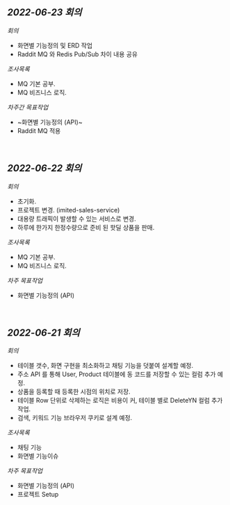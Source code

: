 _2022-06-23 회의_
---
_회의_
- 화면별 기능정의 및 ERD 작업
- Raddit MQ 와 Redis Pub/Sub 차이 내용 공유

_조사목록_
- MQ 기본 공부.
- MQ 비즈니스 로직.

_차주간 목표작업_
- ~화면별 기능정의 (API)~
- Raddit MQ 적용


<br/>


_2022-06-22 회의_
---
_회의_
- 초기화.
- 프로젝트 변경. (imited-sales-service)
- 대용량 트래픽이 발생할 수 있는 서비스로 변경.
- 하루에 한가지 한정수량으로 준비 된 핫딜 상품을 판매.

_조사목록_
- MQ 기본 공부.
- MQ 비즈니스 로직.

_차주 목표작업_
- 화면별 기능정의 (API)

<br/>

_2022-06-21 회의_
---
_회의_
- 테이블 갯수, 화면 구현을 최소화하고 채팅 기능을 덧붙여 설계할 예정.
- 주소 API 를 통해 User, Product 테이블에 동 코드를 저장할 수 있는 컬럼 추가 예정.
- 상품을 등록할 때 등록한 시점의 위치로 저장.
- 테이블 Row 단위로 삭제하는 로직은 비용이 커, 테이블 별로 DeleteYN 컬럼 추가 작업.
- 검색, 키워드 기능 브라우저 쿠키로 설계 예정.

_조사목록_
- 채팅 기능
- 화면별 기능이슈

_차주 목표작업_
- 화면별 기능정의 (API)
- 프로젝트 Setup
